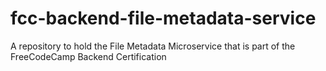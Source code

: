 # fcc-backend-file-metadata-service
A repository to hold the File Metadata Microservice that is part of the FreeCodeCamp Backend Certification
